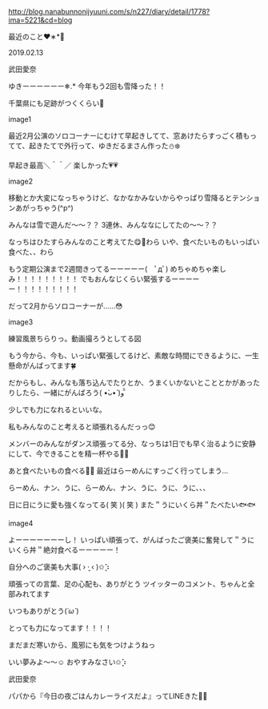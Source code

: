 http://blog.nanabunnonijyuuni.com/s/n227/diary/detail/1778?ima=5221&cd=blog






最近のこと♥︎︎∗︎*ﾟ

2019.02.13

武田愛奈





ゆきーーーーーー❄︎.*
今年もう2回も雪降った！！


千葉県にも足跡がつくくらい🐾

image1





最近2月公演のソロコーナーにむけて早起きしてて、窓あけたらすっごく積もってて、起きたてで外行って、ゆきだるまさん作った⛄️❄️

早起き最高＼＾＾／
楽しかった💗💗



image2





移動とか大変になっちゃうけど、なかなかみないからやっぱり雪降るとテンションあがっちゃう(^p^)


みんなは雪で遊んだ〜〜？？
3連休、みんななにしてたの〜〜？？



なっちはひたすらみんなのこと考えてた😋💭わら
いや、食べたいものもいっぱい食べた、、わら










もう定期公演まで2週間きってるーーーーー(　ﾟдﾟ)
めちゃめちゃ楽しみ！！！！！！！！！
でもおんなじくらい緊張するーーーーー！！！！！！！！！








だって2月からソロコーナーが……😳

image3


練習風景ちらりっ。動画撮ろうとしてる図









もう今から、今も、いっぱい緊張してるけど、素敵な時間にできるように、一生懸命がんばってます🍀


だからもし、みんなも落ち込んでたりとか、うまくいかないとこととかがあったりしたら、一緒にがんばろう( •̀ᴗ•́ )و ̑̑



少しでも力になれるといいな。



私もみんなのこと考えると頑張れるんだっっ😊







メンバーのみんながダンス頑張ってる分、なっちは1日でも早く治るように安静にして、今できることを精一杯やる💪🏻













あと食べたいもの食べる🍜🍥
最近はらーめんにすっごく行ってしまう…


らーめん、ナン、うに、らーめん、ナン、うに、うに、うに、、、


日に日にうに愛も強くなってる( 笑 )( 笑 )
また＂うにいくら丼＂たべたい🐟🐟


image4




よーーーーーーーし！
いっぱい頑張って、がんばったご褒美に奮発して＂うにいくら丼＂絶対食べるーーーーー！






自分へのご褒美も大事( › ·̮ ‹ )✩︎⡱











頑張っての言葉、足の心配も、ありがとう
ツイッターのコメント、ちゃんと全部みれてます


いつもありがとう(*´ω`*)


とっても力になってます！！！！











まだまだ寒いから、風邪にも気をつけようねっ


いい夢みよ〜〜☺️
おやすみなさい✩︎⡱


武田愛奈







パパから『今日の夜ごはんカレーライスだよ』ってLINEきた🍛🐾 